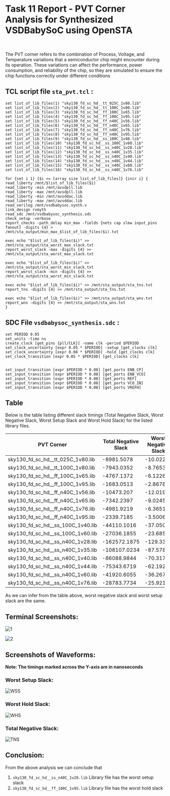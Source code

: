 # Task 11 Report - PVT Corner Analysis for Synthesized VSDBabySoC using OpenSTA
<br>

The PVT corner refers to the combination of Process, Voltage, and Temperature variations that a semiconductor chip might encounter during its operation. These variations can affect the performance, power consumption, and reliability of the chip, so they are simulated to ensure the chip functions correctly under different conditions

## TCL script file ```sta_pvt.tcl``` :

```
set list_of_lib_files(1) "sky130_fd_sc_hd__tt_025C_1v80.lib"
set list_of_lib_files(2) "sky130_fd_sc_hd__tt_100C_1v80.lib"
set list_of_lib_files(3) "sky130_fd_sc_hd__ff_100C_1v65.lib"
set list_of_lib_files(4) "sky130_fd_sc_hd__ff_100C_1v95.lib"
set list_of_lib_files(5) "sky130_fd_sc_hd__ff_n40C_1v56.lib"
set list_of_lib_files(6) "sky130_fd_sc_hd__ff_n40C_1v65.lib"
set list_of_lib_files(7) "sky130_fd_sc_hd__ff_n40C_1v76.lib"
set list_of_lib_files(8) "sky130_fd_sc_hd__ff_n40C_1v95.lib"
set list_of_lib_files(9) "sky130_fd_sc_hd__ss_100C_1v40.lib"
set list_of_lib_files(10) "sky130_fd_sc_hd__ss_100C_1v60.lib"
set list_of_lib_files(11) "sky130_fd_sc_hd__ss_n40C_1v28.lib"
set list_of_lib_files(12) "sky130_fd_sc_hd__ss_n40C_1v35.lib"
set list_of_lib_files(13) "sky130_fd_sc_hd__ss_n40C_1v40.lib"
set list_of_lib_files(14) "sky130_fd_sc_hd__ss_n40C_1v44.lib"
set list_of_lib_files(15) "sky130_fd_sc_hd__ss_n40C_1v60.lib"
set list_of_lib_files(16) "sky130_fd_sc_hd__ss_n40C_1v76.lib"

for {set i 1} {$i <= [array size list_of_lib_files]} {incr i} {
read_liberty /mnt/$list_of_lib_files($i)
read_liberty -min /mnt/avsdpll.lib
read_liberty -max /mnt/avsdpll.lib
read_liberty -min /mnt/avsddac.lib
read_liberty -max /mnt/avsddac.lib
read_verilog /mnt/vsdbabysoc.synth.v
link_design rvmyth
read_sdc /mnt/vsdbabysoc_synthesis.sdc
check_setup -verbose
report_checks -path_delay min_max -fields {nets cap slew input_pins fanout} -digits {4} > /mnt/sta_output/min_max_$list_of_lib_files($i).txt

exec echo "$list_of_lib_files($i)" >> /mnt/sta_output/sta_worst_max_slack.txt
report_worst_slack -max -digits {4} >> /mnt/sta_output/sta_worst_max_slack.txt

exec echo "$list_of_lib_files($i)" >> /mnt/sta_output/sta_worst_min_slack.txt
report_worst_slack -min -digits {4} >> /mnt/sta_output/sta_worst_min_slack.txt

exec echo "$list_of_lib_files($i)" >> /mnt/sta_output/sta_tns.txt
report_tns -digits {4} >> /mnt/sta_output/sta_tns.txt

exec echo "$list_of_lib_files($i)" >> /mnt/sta_output/sta_wns.txt
report_wns -digits {4} >> /mnt/sta_output/sta_wns.txt
}
```

## SDC File ```vsdbabysoc_synthesis.sdc``` :

```
set PERIOD 9.05
set_units -time ns
create_clock [get_pins {pll/CLK}] -name clk -period $PERIOD
set_clock_uncertainty [expr 0.05 * $PERIOD] -setup [get_clocks clk]
set_clock_uncertainty [expr 0.08 * $PERIOD] -hold [get_clocks clk]
set_clock_transition [expr 0.05 * $PERIOD] [get_clocks clk]


set_input_transition [expr $PERIOD * 0.08] [get_ports ENB_CP]
set_input_transition [expr $PERIOD * 0.08] [get_ports ENB_VCO]
set_input_transition [expr $PERIOD * 0.08] [get_ports REF]
set_input_transition [expr $PERIOD * 0.08] [get_ports VCO_IN]
set_input_transition [expr $PERIOD * 0.08] [get_ports VREFH]
```


## Table

Below is the table listing different slack timings (Total Negative Slack, Worst Negative Slack, Worst Setup Slack and Worst Hold Slack) for the listed library files.

| PVT Corner                      | Total Negative Slack           | Worst Negative Slack       | Worst Setup Slack | Worst Hold Slack |
| ----------------------------------| ------------- | ----------| ----------------- | ---------------- |
| sky130_fd_sc_hd__tt_025C_1v80.lib | -8981.5078    | -10.0227  | -10.0227          | -0.3797          |
| sky130_fd_sc_hd__tt_100C_1v80.lib | -7943.0352    | -8.7653   | -8.7653           | -0.3815          |
| sky130_fd_sc_hd__ff_100C_1v65.lib | -4767.1372    | -6.1226   | -6.1226           | -0.442           |
| sky130_fd_sc_hd__ff_100C_1v95.lib | -1683.0513    | -2.8678   | -2.8678           | -0.5001          |
| sky130_fd_sc_hd__ff_n40C_1v56.lib | -10473.207    | -12.0194  | -12.0194          | -0.3826          |
| sky130_fd_sc_hd__ff_n40C_1v65.lib | -7342.2397    | -9.0245   | -9.0245           | -0.422           |
| sky130_fd_sc_hd__ff_n40C_1v76.lib | -4981.9219    | -6.3651   | -6.3651           | -0.4569          |
| sky130_fd_sc_hd__ff_n40C_1v95.lib | -2339.7185    | -3.5006   | -3.5006           | -0.4991          |
| sky130_fd_sc_hd__ss_100C_1v40.lib | -44110.1016   | -37.0507  | -37.0507          | 0.2804           |
| sky130_fd_sc_hd__ss_100C_1v60.lib | -27036.1855   | -23.6857  | -23.6857          | 0.0049           |
| sky130_fd_sc_hd__ss_n40C_1v28.lib | -162572.1875  | -129.3335 | -129.3335         | 1.1813           |
| sky130_fd_sc_hd__ss_n40C_1v35.lib | -108107.0234  | -87.5788  | -87.5788          | 0.715            |
| sky130_fd_sc_hd__ss_n40C_1v40.lib | -86088.9844   | -70.3175  | -70.3175          | 0.4924           |
| sky130_fd_sc_hd__ss_n40C_1v44.lib | -75343.6719   | -62.1922  | -62.1922          | 0.3552           |
| sky130_fd_sc_hd__ss_n40C_1v60.lib | -41920.6055   | -36.2671  | -36.2671          | 0.0262           |
| sky130_fd_sc_hd__ss_n40C_1v76.lib | -28783.7734   | -25.9217  | -25.9217          | -0.184           |

As we can infer from the table above, worst negative slack and worst setup slack are the same.

## Terminal Screenshots:

![1](https://github.com/user-attachments/assets/b8de6f0c-917a-4fa5-a8e1-86c1ef3155d6)

![2](https://github.com/user-attachments/assets/15f924d9-e455-4b43-8760-1455f744b478)

## Screenshots of Waveforms:

**Note: The timings marked across the Y-axis are in nanoseconds**

### Worst Setup Slack:

![WSS](https://github.com/user-attachments/assets/e8b3f14f-9e1d-4c94-966f-e5371fb49e33)

### Worst Hold Slack:

![WHS](https://github.com/user-attachments/assets/ce86e2a3-9b4b-4a5e-b6fa-102f9c45c6f8)

### Total Negative Slack:

![TNS](https://github.com/user-attachments/assets/44ac5f56-cef7-4557-8971-178f387c4965)


## Conclusion:

From the above analysis we can conclude that 

1. ```sky130_fd_sc_hd__ss_n40C_1v28.lib``` Library file has the worst setup slack
2. ```sky130_fd_sc_hd__ff_100C_1v95.lib``` Library file has the worst hold slack
